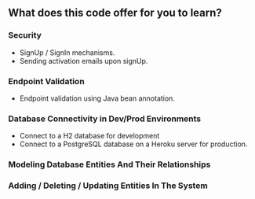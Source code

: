 ## What does this code offer for you to learn?

### Security
- SignUp / SignIn mechanisms.
 - Sending activation emails upon signUp.

### Endpoint Validation
- Endpoint validation using Java bean annotation.

### Database Connectivity in Dev/Prod Environments
- Connect to a H2 database for development
- Connect to a PostgreSQL database on a Heroku server for production.

### Modeling Database Entities And Their Relationships

### Adding / Deleting / Updating Entities In The System

